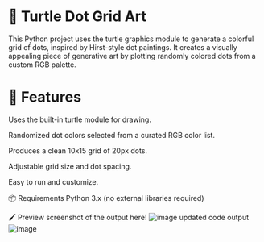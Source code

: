 # 🎨 Turtle Dot Grid Art
This Python project uses the turtle graphics module to generate a colorful grid of dots, inspired by Hirst-style dot paintings. It creates a visually appealing piece of generative art by plotting randomly colored dots from a custom RGB palette.

# 🐢 Features
Uses the built-in turtle module for drawing.

Randomized dot colors selected from a curated RGB color list.

Produces a clean 10x15 grid of 20px dots.

Adjustable grid size and dot spacing.

Easy to run and customize.

📦 Requirements
Python 3.x (no external libraries required)

🖌️ Preview
screenshot of the output here!
![image](https://github.com/user-attachments/assets/9acd313d-e220-42d9-bf36-f71774f45446)
 updated code output
 ![image](https://github.com/user-attachments/assets/3015c7a8-ca05-42cf-a15d-9064bccd4f2a)
